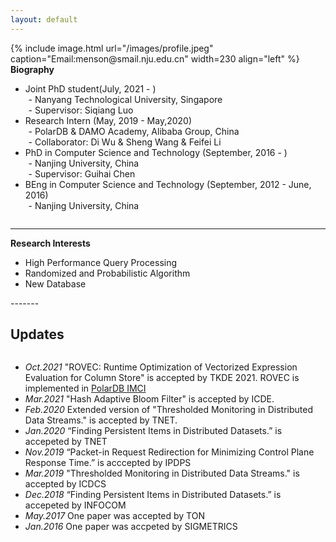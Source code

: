 ```yaml
---
layout: default
---
```


<style type="text/css">
<!--
 .tab { margin-left: 1%; }
-->
</style>

<div class="home">
{% include image.html url="/images/profile.jpeg" caption="Email:menson@smail.nju.edu.cn" width=230 align="left" %}
<!-- <Experience> -->
<div style="overflow-y: scroll;">
<strong>Biography</strong>
<ul>
<li>Joint PhD student(July, 2021 - )<br>
<span class="tab">- Nanyang Technological University, Singapore</span><br>
<span class="tab">- Supervisor: Siqiang Luo</span>
</li>
<li>Research Intern (May, 2019 - May,2020)<br>
<span class="tab">- PolarDB & DAMO Academy, Alibaba Group, China</span><br>
<span class="tab">- Collaborator: Di Wu & Sheng Wang & Feifei Li</span>
</li>
<li>PhD in Computer Science and Technology (September, 2016 - )<br>
<span class="tab">- Nanjing University, China</span>
<br>
<span class="tab">- Supervisor: Guihai Chen</span></li>
<li>BEng in Computer Science and Technology (September, 2012 - June, 2016)<br>
<span class="tab">- Nanjing University, China</span></li>
</ul>
</div>

</div>

----------
<div style="overflow-y: scroll;">
<strong>Research Interests</strong><br>
<ul>
<li>High Performance Query Processing</li>
<li>Randomized and Probabilistic Algorithm</li>
<li>New Database</li>
</ul>
</div>
-------
<h2>Updates</h2>
<div class="updates" style="height:50%; overflow-y: scroll;">
<ul>
<li><i>Oct.2021</i> "ROVEC: Runtime Optimization of Vectorized Expression Evaluation for Column Store" is accepted by TKDE 2021. ROVEC is implemented in <a href="https://mp.weixin.qq.com/s/KkEHqQI3B2B1BY8siae01w">PolarDB IMCI</a></li>
<li><i>Mar.2021</i> "Hash Adaptive Bloom Filter" is accepted by ICDE.</li>
<li><i>Feb.2020</i> Extended version of "Thresholded Monitoring in Distributed Data Streams." is accepted by TNET.</li>
<li><i>Jan.2020</i> “Finding Persistent Items in Distributed Datasets.” is accepeted by TNET</li>
<li><i>Nov.2019</i> “Packet-in Request Redirection for Minimizing Control Plane Response Time.” is acccepted by IPDPS</li>
<li><i>Mar.2019</i> "Thresholded Monitoring in Distributed Data Streams." is accepted by ICDCS</li>
<li><i>Dec.2018</i> “Finding Persistent Items in Distributed Datasets.” is accepeted by INFOCOM</li>
<li><i>May.2017</i> One paper was accepted by TON</li>
<li><i>Jan.2016</i> One paper was accpeted by SIGMETRICS</li>
</ul>
</div>
